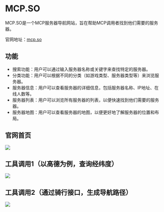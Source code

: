 # MCP.SO
MCP.SO是一个MCP服务器导航网站，旨在帮助MCP调用者找到他们需要的服务器。


官网地址：[mcp.so](https://mcp.so/)
## 功能
- 搜索功能：用户可以通过输入服务器名称或关键字来查找特定的服务器。
- 分类功能：用户可以根据不同的分类（如游戏类型、服务器类型等）来浏览服务器。
- 服务器信息：用户可以查看服务器的详细信息，包括服务器名称、IP地址、在线人数等。
- 服务器列表：用户可以浏览所有服务器的列表，以便快速找到他们需要的服务器。
- 服务器地图：用户可以查看服务器的地图，以便更好地了解服务器的位置和布局。  


## 官网首页
<image src='res/mcpso_main.png'>


## 工具调用1（以高德为例，查询经纬度）
<image src='res/mcpso_1.png'>

## 工具调用2（通过骑行接口，生成导航路径）
<image src='res/mcpso_2.png'>